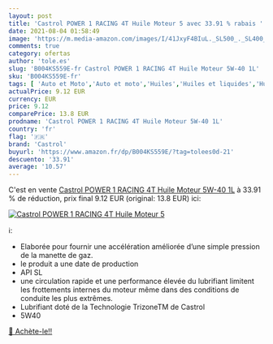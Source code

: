 ```yaml
---
layout: post
title: 'Castrol POWER 1 RACING 4T Huile Moteur 5 avec 33.91 % rabais '
date: 2021-08-04 01:58:49
image: 'https://m.media-amazon.com/images/I/41JxyF4BIuL._SL500_._SL400_.jpg'
comments: true
category: ofertas
author: 'tole.es'
slug: 'B004KS559E-fr Castrol POWER 1 RACING 4T Huile Moteur 5W-40 1L'
sku: 'B004KS559E-fr'
tags: [ 'Auto et Moto','Auto et moto','Huiles','Huiles et liquides','Huiles moteur pour auto','Huiles moteur pour moto','castrol', ]
actualPrice: 9.12 EUR
currency: EUR
price: 9.12
comparePrice: 13.8 EUR
prodname: 'Castrol POWER 1 RACING 4T Huile Moteur 5W-40 1L'
country: 'fr'
flag: '🇫🇷'
brand: 'Castrol'
buyurl: 'https://www.amazon.fr/dp/B004KS559E/?tag=tolees0d-21'
descuento: '33.91'
average: '10.57'
---
```


C'est en vente [Castrol POWER 1 RACING 4T Huile Moteur 5W-40 1L](https://www.amazon.fr/dp/B004KS559E/?tag=tolees0d-21)  à  33.91 % de réduction, prix final  9.12 EUR (original: 13.8 EUR) ici:

[![Castrol POWER 1 RACING 4T Huile Moteur 5](https://m.media-amazon.com/images/I/41JxyF4BIuL._SL500_._SL400_.jpg)](https://www.amazon.fr/dp/B004KS559E/?tag=tolees0d-21)

ℹ️:

- Elaborée pour fournir une accélération améliorée d’une simple pression de la manette de gaz.
- le produit a une date de production
- API SL
- une circulation rapide et une performance élevée du lubrifiant limitent les frottements internes du moteur même dans des conditions de conduite les plus extrêmes.
- Lubrifiant doté de la Technologie TrizoneTM de Castrol
- 5W40

[🛒 Achète-le!!](https://www.amazon.fr/dp/B004KS559E/?tag=tolees0d-21)
